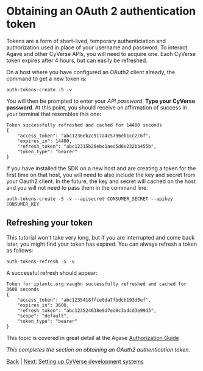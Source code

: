 Obtaining an OAuth 2 authentication token
=========================================

Tokens are a form of short-lived, temporary authenticiation and authorization used in place of your username and password. To interact Agave and other CyVerse APIs, you will need to acquire one. Each CyVerse token expires after 4 hours, but can easily be refreshed.

On a host where you have configured an OAuth2 client already, the command to get a new token is:

```auth-tokens-create -S -v```

You will then be prompted to enter your *API password*. **Type your CyVerse password**.  At this point, you should receive an affirmation of success in your terminal that resembles this one:

```
Token successfully refreshed and cached for 14400 seconds
{
    "access_token": "abc1236eb2c917a4c5796eb1cc2c6f",
    "expires_in": 14400,
    "refresh_token": "abc12315b26ebc1aec5d6e232bb455b",
    "token_type": "bearer"
}
```

If you have installed the SDK on a new host and are creating a token for the first time on that host, you will need to also include the key and secret from your Oauth2 client. In the future, the key and secret will cached on the host and you will not need to pass them in the command line. 

```auth-tokens-create -S -v --apisecret CONSUMER_SECRET --apikey CONSUMER_KEY```

## Refreshing your token

This tutorial won't take very long, but if you are interrupted and come back later, you might find your token has expired. You can always refresh a token as follows:

```auth-tokens-refresh -S -v```

A successful refresh should appear:

```
Token for iplantc.org:vaughn successfully refreshed and cached for 3600 seconds
{
    "access_token": "abc1235418ffce0da7fbdcb193d0ef",
    "expires_in": 3600,
    "refresh_token": "abc123524638e9d7ed0c3adcd3e99d5",
    "scope": "default",
    "token_type": "bearer"
}
```

This topic is covered in great detail at the Agave [Authorization Guide](http://developer.agaveapi.co/#authorization) 

*This completes the section on obtaining an OAuth2 authentication token.*

[Back](getting-started.md) | [Next: Setting up CyVerse development systems](getting-started-systems.md)
